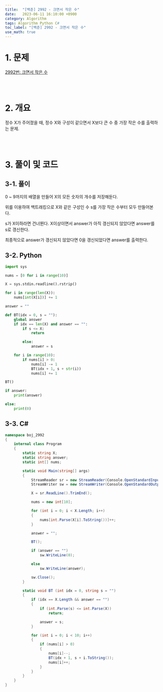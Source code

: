 ```yaml
---
title:  "[백준] 2992 - 크면서 작은 수"
date:   2023-06-11 16:10:00 +0900
category: Algorithm
tags: Algorithm Python C#
toc_label: "[백준] 2992 - 크면서 작은 수"
use_math: true
---
```


# 1. 문제
[2992번: 크면서 작은 수](https://www.acmicpc.net/problem/2992)


<br/>
<br/>

# 2. 개요
정수 X가 주어졌을 때, 정수 X와 구성이 같으면서 X보다 큰 수 중 가장 작은 수를 출력하는 문제.


<br/>
<br/>

# 3. 풀이 및 코드
## 3-1. 풀이
0 ~ 9까지의 배열을 만들어 X의 모든 숫자의 개수를 저장해둔다.

위를 이용하여 백트래킹으로 X와 같은 구성인 수 s를 가장 작은 수부터 모두 만들어본다.

s가 X이하라면 건너뛴다. X이상이면서 answer가 아직 갱신되지 않았다면 answer를 s로 갱신한다.

최종적으로 answer가 갱신되지 않았다면 0을 갱신되었다면 answer를 출력한다.

## 3-2. Python

```python
import sys

nums = [0 for i in range(10)]

X = sys.stdin.readline().rstrip()

for i in range(len(X)):
    nums[int(X[i])] += 1

answer = ""

def BT(idx = 0, s = ""):
    global answer
    if idx == len(X) and answer == "":
        if s <= X:
            return

        else:
            answer = s

    for i in range(10):
        if nums[i] > 0:
            nums[i] -= 1
            BT(idx + 1, s + str(i))
            nums[i] += 1

BT()

if answer:
    print(answer)

else:
    print(0)
```

## 3-3. C#

```csharp
namespace boj_2992
{
    internal class Program
    {
        static string X;
        static string answer;
        static int[] nums;

        static void Main(string[] args)
        {
            StreamReader sr = new StreamReader(Console.OpenStandardInput());
            StreamWriter sw = new StreamWriter(Console.OpenStandardOutput());

            X = sr.ReadLine().TrimEnd();

            nums = new int[10];

            for (int i = 0; i < X.Length; i++)
            {
                nums[int.Parse(X[i].ToString())]++;
            }

            answer = "";

            BT();

            if (answer == "")
                sw.WriteLine(0);

            else
                sw.WriteLine(answer);

            sw.Close();
        }

        static void BT (int idx = 0, string s = "")
        {
            if (idx == X.Length && answer == "")
            {
                if (int.Parse(s) <= int.Parse(X))
                    return;

                answer = s;
            }

            for (int i = 0; i < 10; i++)
            {
                if (nums[i] > 0)
                {
                    nums[i]--;
                    BT(idx + 1, s + i.ToString());
                    nums[i]++;
                }
            }
        }
    }
}
```